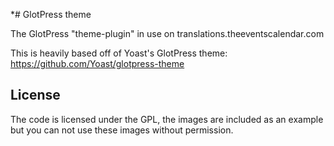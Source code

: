*# GlotPress theme

The GlotPress "theme-plugin" in use on translations.theeventscalendar.com

This is heavily based off of Yoast's GlotPress theme: https://github.com/Yoast/glotpress-theme

## License

The code is licensed under the GPL, the images are included as an example but you can not use these images without permission.

